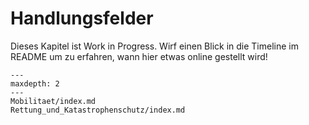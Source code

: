 # Handlungsfelder

Dieses Kapitel ist Work in Progress. Wirf einen Blick in die Timeline im README um zu erfahren, wann hier etwas online gestellt wird! 

```{toctree}
---
maxdepth: 2
---
Mobilitaet/index.md
Rettung_und_Katastrophenschutz/index.md
```
